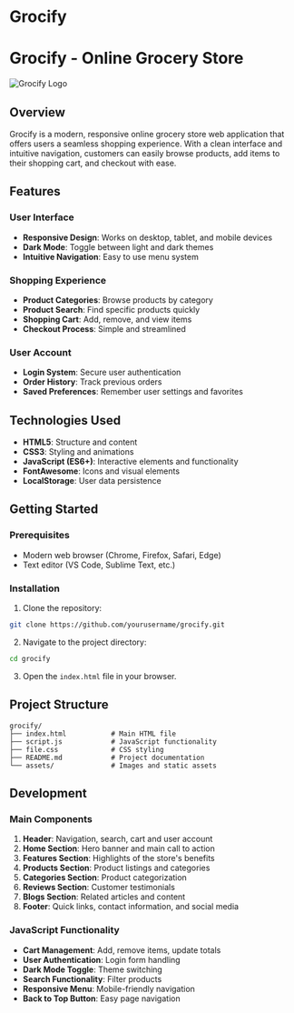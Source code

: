 # Grocify

# Grocify - Online Grocery Store

![Grocify Logo](https://via.placeholder.com/150x50?text=Grocify)

## Overview

Grocify is a modern, responsive online grocery store web application that offers users a seamless shopping experience. With a clean interface and intuitive navigation, customers can easily browse products, add items to their shopping cart, and checkout with ease.

## Features

### User Interface
- **Responsive Design**: Works on desktop, tablet, and mobile devices
- **Dark Mode**: Toggle between light and dark themes
- **Intuitive Navigation**: Easy to use menu system

### Shopping Experience
- **Product Categories**: Browse products by category
- **Product Search**: Find specific products quickly
- **Shopping Cart**: Add, remove, and view items
- **Checkout Process**: Simple and streamlined

### User Account
- **Login System**: Secure user authentication
- **Order History**: Track previous orders
- **Saved Preferences**: Remember user settings and favorites

## Technologies Used

- **HTML5**: Structure and content
- **CSS3**: Styling and animations
- **JavaScript (ES6+)**: Interactive elements and functionality
- **FontAwesome**: Icons and visual elements
- **LocalStorage**: User data persistence

## Getting Started

### Prerequisites
- Modern web browser (Chrome, Firefox, Safari, Edge)
- Text editor (VS Code, Sublime Text, etc.)

### Installation

1. Clone the repository:
```bash
git clone https://github.com/yourusername/grocify.git
```

2. Navigate to the project directory:
```bash
cd grocify
```

3. Open the `index.html` file in your browser.

## Project Structure

```
grocify/
├── index.html           # Main HTML file
├── script.js            # JavaScript functionality
├── file.css             # CSS styling
├── README.md            # Project documentation
└── assets/              # Images and static assets
```

## Development

### Main Components

1. **Header**: Navigation, search, cart and user account
2. **Home Section**: Hero banner and main call to action
3. **Features Section**: Highlights of the store's benefits
4. **Products Section**: Product listings and categories
5. **Categories Section**: Product categorization
6. **Reviews Section**: Customer testimonials
7. **Blogs Section**: Related articles and content
8. **Footer**: Quick links, contact information, and social media

### JavaScript Functionality

- **Cart Management**: Add, remove items, update totals
- **User Authentication**: Login form handling
- **Dark Mode Toggle**: Theme switching
- **Search Functionality**: Filter products
- **Responsive Menu**: Mobile-friendly navigation
- **Back to Top Button**: Easy page navigation
